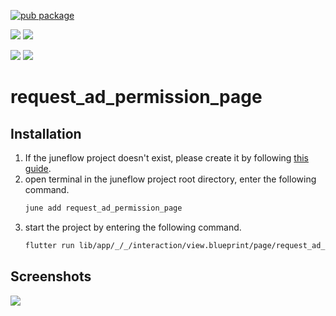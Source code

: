 [![pub package](https://img.shields.io/pub/v/request_ad_permission_page.svg)](https://pub.dartlang.org/packages/request_ad_permission_page)

[![](https://img.shields.io/badge/Module-Hub-007bff?style=for-the-badge&logo=flutter)](https://module.juneflow.org/)
[![](https://img.shields.io/badge/View-Hub-007bff?style=for-the-badge&logo=flutter)](https://view.juneflow.org/)

[![](https://img.shields.io/badge/DISCORD-JOIN%20SERVER-5663F7?style=for-the-badge&logo=discord&logoColor=white)](https://discord.gg/zXXHvAXCug)
[![](https://img.shields.io/badge/KakaoTalk-Join%20Room-FEE500?style=for-the-badge&logo=kakao)](https://open.kakao.com/o/gEwrffbg)
# request_ad_permission_page

##  Installation
1. If the juneflow project doesn't exist, please create it by following [this guide](https://doc.juneflow.org/).
2. open terminal in the juneflow project root directory, enter the following command.
    ```bash
    june add request_ad_permission_page
    ```
3. start the project by entering the following command.
    ```bash
    flutter run lib/app/_/_/interaction/view.blueprint/page/request_ad_permission_page/_/view.dart -d chrome
    ```

## Screenshots
![](https://github.com/juneview-songdo/request_ad_permission_page/assets/21379657/a628e330-62f7-4a7c-b0bf-95b16e885b3c)

